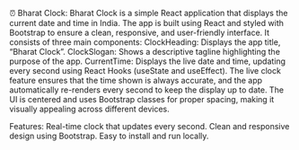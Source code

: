⏰ Bharat Clock:
Bharat Clock is a simple React application that displays the current date and time in India. The app is built using React and styled with Bootstrap to ensure a clean, responsive, and user-friendly interface. It consists of three main components:
ClockHeading: Displays the app title, “Bharat Clock”.
ClockSlogan: Shows a descriptive tagline highlighting the purpose of the app.
CurrentTime: Displays the live date and time, updating every second using React Hooks (useState and useEffect).
The live clock feature ensures that the time shown is always accurate, and the app automatically re-renders every second to keep the display up to date. The UI is centered and uses Bootstrap classes for proper spacing, making it visually appealing across different devices.

Features:
Real-time clock that updates every second.
Clean and responsive design using Bootstrap.
Easy to install and run locally.
